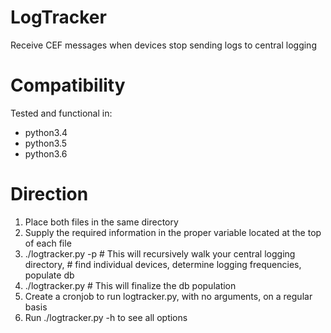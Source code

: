 # LogTracker
Receive CEF messages when devices stop sending logs to central logging


# Compatibility
Tested and functional in:
 - python3.4
 - python3.5
 - python3.6
 
# Direction
1. Place both files in the same directory
2. Supply the required information in the proper variable located at the top of each file
3. ./logtracker.py -p # This will recursively walk your central logging directory,
                      # find individual devices, determine logging frequencies, populate db
4. ./logtracker.py    # This will finalize the db population
5. Create a cronjob to run logtracker.py, with no arguments, on a regular basis
6. Run ./logtracker.py -h to see all options
